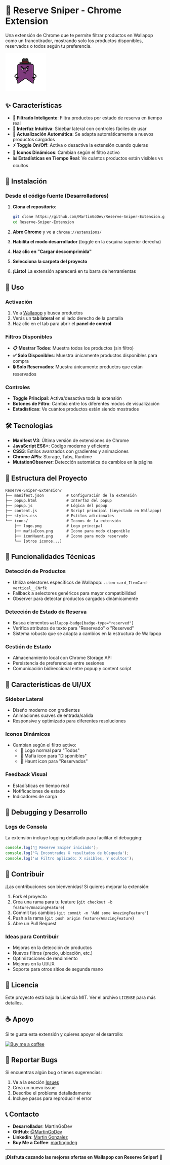 # 🎯 Reserve Sniper - Chrome Extension

Una extensión de Chrome que te permite filtrar productos en Wallapop como un francotirador, mostrando solo los productos disponibles, reservados o todos según tu preferencia.

![Reserve Sniper Logo](icons/logo.png)

## ✨ Características

- **🎯 Filtrado Inteligente**: Filtra productos por estado de reserva en tiempo real
- **📱 Interfaz Intuitiva**: Sidebar lateral con controles fáciles de usar
- **🔄 Actualización Automática**: Se adapta automáticamente a nuevos productos cargados
- **⚡ Toggle On/Off**: Activa o desactiva la extensión cuando quieras
- **🎨 Iconos Dinámicos**: Cambian según el filtro activo
- **📊 Estadísticas en Tiempo Real**: Ve cuántos productos están visibles vs ocultos

## 🚀 Instalación

### Desde el código fuente (Desarrolladores)

1. **Clona el repositorio**:
   ```bash
   git clone https://github.com/MartinGoDev/Reserve-Sniper-Extension.git
   cd Reserve-Sniper-Extension
   ```

2. **Abre Chrome** y ve a `chrome://extensions/`

3. **Habilita el modo desarrollador** (toggle en la esquina superior derecha)

4. **Haz clic en "Cargar descomprimida"**

5. **Selecciona la carpeta del proyecto**

6. **¡Listo!** La extensión aparecerá en tu barra de herramientas

## 📖 Uso

### Activación
1. Ve a [Wallapop](https://www.wallapop.com) y busca productos
2. Verás un **tab lateral** en el lado derecho de la pantalla
3. Haz clic en el tab para abrir el **panel de control**

### Filtros Disponibles

- **📋 Mostrar Todos**: Muestra todos los productos (sin filtro)
- **✅ Solo Disponibles**: Muestra únicamente productos disponibles para compra
- **🔒 Solo Reservados**: Muestra únicamente productos que están reservados

### Controles

- **Toggle Principal**: Activa/desactiva toda la extensión
- **Botones de Filtro**: Cambia entre los diferentes modos de visualización
- **Estadísticas**: Ve cuántos productos están siendo mostrados

## 🛠️ Tecnologías

- **Manifest V3**: Última versión de extensiones de Chrome
- **JavaScript ES6+**: Código moderno y eficiente
- **CSS3**: Estilos avanzados con gradientes y animaciones
- **Chrome APIs**: Storage, Tabs, Runtime
- **MutationObserver**: Detección automática de cambios en la página

## 📁 Estructura del Proyecto

```
Reserve-Sniper-Extension/
├── manifest.json          # Configuración de la extensión
├── popup.html             # Interfaz del popup
├── popup.js               # Lógica del popup
├── content.js             # Script principal (inyectado en Wallapop)
├── styles.css             # Estilos adicionales
└── icons/                 # Iconos de la extensión
    ├── logo.png           # Logo principal
    ├── mafiaIcon.png      # Icono para modo disponible
    ├── iconHaunt.png      # Icono para modo reservado
    └── [otros iconos...]
```

## 🔧 Funcionalidades Técnicas

### Detección de Productos
- Utiliza selectores específicos de Wallapop: `.item-card_ItemCard--vertical__CNrfk`
- Fallback a selectores genéricos para mayor compatibilidad
- Observer para detectar productos cargados dinámicamente

### Detección de Estado de Reserva
- Busca elementos `wallapop-badge[badge-type="reserved"]`
- Verifica atributos de texto para "Reservado" o "Reserved"
- Sistema robusto que se adapta a cambios en la estructura de Wallapop

### Gestión de Estado
- Almacenamiento local con Chrome Storage API
- Persistencia de preferencias entre sesiones
- Comunicación bidireccional entre popup y content script

## 🎨 Características de UI/UX

### Sidebar Lateral
- Diseño moderno con gradientes
- Animaciones suaves de entrada/salida
- Responsive y optimizado para diferentes resoluciones

### Iconos Dinámicos
- Cambian según el filtro activo:
  - 🎯 Logo normal para "Todos"
  - 👔 Mafia icon para "Disponibles"
  - 👻 Haunt icon para "Reservados"

### Feedback Visual
- Estadísticas en tiempo real
- Notificaciones de estado
- Indicadores de carga

## 🐛 Debugging y Desarrollo

### Logs de Consola
La extensión incluye logging detallado para facilitar el debugging:
```javascript
console.log('🚀 Reserve Sniper iniciado');
console.log('🔍 Encontrados X resultados de búsqueda');
console.log('📊 Filtro aplicado: X visibles, Y ocultos');
```

## 🤝 Contribuir

¡Las contribuciones son bienvenidas! Si quieres mejorar la extensión:

1. Fork el proyecto
2. Crea una rama para tu feature (`git checkout -b feature/AmazingFeature`)
3. Commit tus cambios (`git commit -m 'Add some AmazingFeature'`)
4. Push a la rama (`git push origin feature/AmazingFeature`)
5. Abre un Pull Request

### Ideas para Contribuir
- Mejoras en la detección de productos
- Nuevos filtros (precio, ubicación, etc.)
- Optimizaciones de rendimiento
- Mejoras en la UI/UX
- Soporte para otros sitios de segunda mano

## 📄 Licencia

Este proyecto está bajo la Licencia MIT. Ver el archivo `LICENSE` para más detalles.

## ☕ Apoyo

Si te gusta esta extensión y quieres apoyar el desarrollo:

[![Buy me a coffee](https://img.shields.io/badge/Buy%20me%20a%20coffee-☕-yellow.svg)](https://buymeacoffee.com/martingodeg)

## 🐛 Reportar Bugs

Si encuentras algún bug o tienes sugerencias:

1. Ve a la sección [Issues](https://github.com/MartinGoDev/Reserve-Sniper-Extension/issues)
2. Crea un nuevo issue
3. Describe el problema detalladamente
4. Incluye pasos para reproducir el error

## 📞 Contacto

- **Desarrollador**: MartinGoDev
- **GitHub**: [@MartinGoDev](https://github.com/MartinGoDev)
- **Linkedin**: [Martin Gonzalez](https://www.linkedin.com/in/martin-gonzalez-fernandez-258559142/)
- **Buy Me a Coffee**: [martingodeg](https://buymeacoffee.com/martingodeg)


---

**¡Disfruta cazando las mejores ofertas en Wallapop con Reserve Sniper! 🎯**
